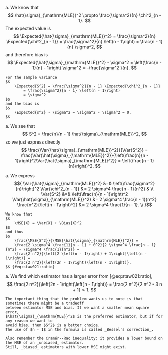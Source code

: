 a.  We know that
    $$
        \hat{\sigma}_{\mathrm{MLE}}^2 \propto \frac{\sigma^2}{n} \chi^2_{n - 1}.
    $$
    The expected value is
    $$
        \Expected{\hat{\sigma}_{\mathrm{MLE}}^2} = \frac{\sigma^2}{n} \Expected{\chi^2_{n - 1}}
            = \frac{\sigma^2}{n} \left(n - 1\right)
            = \frac{n - 1}{n} \sigma^2,
    $$
    and therefore bias is
    $$
        \Expected{\hat{\sigma}_{\mathrm{MLE}}^2} - \sigma^2 = \left(\frac{n - 1}{n} - 1\right) \sigma^2
            = -\frac{\sigma^2 }{n}.
    $$

    For the sample variance
    $$
        \Expected{S^2} = \frac{\sigma^2}{n - 1} \Expected{\chi^2_{n - 1}}
            = \frac{\sigma^2}{n - 1} \left(n - 1\right)
            = \sigma^2
    $$
    and the bias is
    $$
        \Expected{s^2} - \sigma^2 = \sigma^2 - \sigma^2 = 0.
    $$

a.  We see that
    $$
        S^2 = \frac{n}{n - 1} \hat{\sigma}_{\mathrm{MLE}}^2,
    $$
    so we just express directly
    $$
        \frac{\Var{\hat{\sigma}_{\mathrm{MLE}}^2}}{\Var{S^2}} =
        \frac{\Var{\hat{\sigma}_{\mathrm{MLE}}^2}}{\left(\frac{n}{n - 1}\right)^2\Var{\hat{\sigma}_{\mathrm{MLE}}^2}} =
        \left(\frac{n - 1}{n}\right)^2.
    $$

a.  We express
    $${
        \Var{\hat{\sigma}_{\mathrm{MLE}}^2} &=& \left(\frac{\sigma^2}{n}\right)^2 \Var{\chi^2_{n - 1}}
            &= 2 \sigma^4 \frac{n - 1}{n^2} & \\
        \Var{S^2} &=& \left(\frac{n}{n - 1}\right)^2 \Var{\hat{\sigma}_{\mathrm{MLE}}^2}
            &= 2 \sigma^4 \frac{n - 1}{n^2} \frac{n^2}{\left(n - 1\right)^2}
            &= 2 \sigma^4 \frac{1}{n - 1}. \\
    }$$

    We know that
    $$
        \MSE{X} = \Var{X} + \Bias{X}^2
    $$
    and thus
    $$
        \frac{\MSE{S^2}}{\MSE{\hat{\sigma}_{\mathrm{MLE}}^2}} =
        \frac{2 \sigma^4 \frac{1}{n - 1} + 0^2}{2 \sigma^4 \frac{n - 1}{n^2} + \sigma^4 \frac{1}{n^2}} =
        \frac{2 n^2}{\left[2 \left(n - 1\right) + 1\right]\left(n - 1\right)} =
        \frac{2 n^2}{\left(2n - 1\right)\left(n - 1\right)}.
    $$ {#eq:staw021:ratio}

a.  We find which estimator has a larger error from [@eq:staw021:ratio],
    $$
        \frac{2 n^2}{\left(2n - 1\right)\left(n - 1\right)} =
        \frac{2 n^2}{2 n^2 - 3 n + 1} > 1.
    $$

    The important thing that the problem wants us to note is that sometimes there might be a tradeoff
    between estimator MSE and bias. If we want a smaller mean square error,
    $\hat{\sigma}_{\mathrm{MLE}}^2$ is the preferred estimator, but if for any reason we want to
    avoid bias, then $S^2$ is a better choice.
    The use of $n - 1$ in the formula is called _Bessel's correction_.

    Also remember the Cramér--Rao inequality: it provides a lower bound on the MSE of an _unbiased_ estimator.
    Still, _biased_ estimators with lower MSE might exist.
